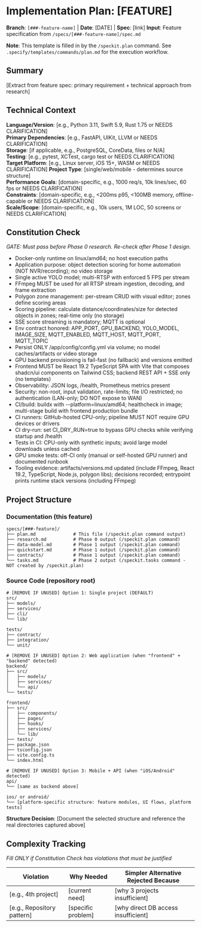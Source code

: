 # Implementation Plan: [FEATURE]

**Branch**: `[###-feature-name]` | **Date**: [DATE] | **Spec**: [link]
**Input**: Feature specification from `/specs/[###-feature-name]/spec.md`

**Note**: This template is filled in by the `/speckit.plan` command. See `.specify/templates/commands/plan.md` for the execution workflow.

## Summary

[Extract from feature spec: primary requirement + technical approach from research]

## Technical Context

<!--
  ACTION REQUIRED: Replace the content in this section with the technical details
  for the project. The structure here is presented in advisory capacity to guide
  the iteration process.
-->

**Language/Version**: [e.g., Python 3.11, Swift 5.9, Rust 1.75 or NEEDS CLARIFICATION]  
**Primary Dependencies**: [e.g., FastAPI, UIKit, LLVM or NEEDS CLARIFICATION]  
**Storage**: [if applicable, e.g., PostgreSQL, CoreData, files or N/A]  
**Testing**: [e.g., pytest, XCTest, cargo test or NEEDS CLARIFICATION]  
**Target Platform**: [e.g., Linux server, iOS 15+, WASM or NEEDS CLARIFICATION]
**Project Type**: [single/web/mobile - determines source structure]  
**Performance Goals**: [domain-specific, e.g., 1000 req/s, 10k lines/sec, 60 fps or NEEDS CLARIFICATION]  
**Constraints**: [domain-specific, e.g., <200ms p95, <100MB memory, offline-capable or NEEDS CLARIFICATION]  
**Scale/Scope**: [domain-specific, e.g., 10k users, 1M LOC, 50 screens or NEEDS CLARIFICATION]

## Constitution Check

*GATE: Must pass before Phase 0 research. Re-check after Phase 1 design.*

- Docker-only runtime on linux/amd64; no host execution paths
- Application purpose: object detection scoring for home automation (NOT NVR/recording); no video storage
- Single active YOLO model; multi-RTSP with enforced 5 FPS per stream
- FFmpeg MUST be used for all RTSP stream ingestion, decoding, and frame extraction
- Polygon zone management: per-stream CRUD with visual editor; zones define scoring areas
- Scoring pipeline: calculate distance/coordinates/size for detected objects in zones; real-time only (no storage)
- SSE score streaming is mandatory; MQTT is optional
- Env contract honored: APP_PORT, GPU_BACKEND, YOLO_MODEL, IMAGE_SIZE,
  MQTT_ENABLED, MQTT_HOST, MQTT_PORT, MQTT_TOPIC
- Persist ONLY /app/config/config.yml via volume; no model caches/artifacts or video storage
- GPU backend provisioning is fail-fast (no fallback) and versions emitted
- Frontend MUST be React 19.2 TypeScript SPA with Vite that composes shadcn/ui components on Tailwind CSS; backend REST API + SSE only (no templates)
- Observability: JSON logs, /health, Prometheus metrics present
- Security: non-root, input validation, rate-limits; file I/O restricted; no authentication (LAN-only; DO NOT expose to WAN)
- CI/build: buildx with --platform=linux/amd64; healthcheck in image; multi-stage build with frontend production bundle
- CI runners: GitHub-hosted CPU-only; pipeline MUST NOT require GPU devices or drivers
- CI dry-run: set CI_DRY_RUN=true to bypass GPU checks while verifying startup and /health
- Tests in CI: CPU-only with synthetic inputs; avoid large model downloads unless cached
- GPU smoke tests: off-CI only (manual or self-hosted GPU runner) and documented runbook
- Tooling evidence: artifacts/versions.md updated (include FFmpeg, React 19.2, TypeScript, Node.js, polygon libs); decisions recorded; entrypoint
  prints runtime stack versions (including FFmpeg)

## Project Structure

### Documentation (this feature)

```
specs/[###-feature]/
├── plan.md              # This file (/speckit.plan command output)
├── research.md          # Phase 0 output (/speckit.plan command)
├── data-model.md        # Phase 1 output (/speckit.plan command)
├── quickstart.md        # Phase 1 output (/speckit.plan command)
├── contracts/           # Phase 1 output (/speckit.plan command)
└── tasks.md             # Phase 2 output (/speckit.tasks command - NOT created by /speckit.plan)
```

### Source Code (repository root)
<!--
  ACTION REQUIRED: Replace the placeholder tree below with the concrete layout
  for this feature. Delete unused options and expand the chosen structure with
  real paths (e.g., apps/admin, packages/something). The delivered plan must
  not include Option labels.
-->

```
# [REMOVE IF UNUSED] Option 1: Single project (DEFAULT)
src/
├── models/
├── services/
├── cli/
└── lib/

tests/
├── contract/
├── integration/
└── unit/

# [REMOVE IF UNUSED] Option 2: Web application (when "frontend" + "backend" detected)
backend/
├── src/
│   ├── models/
│   ├── services/
│   └── api/
└── tests/

frontend/
├── src/
│   ├── components/
│   ├── pages/
│   ├── hooks/
│   ├── services/
│   └── lib/
├── tests/
├── package.json
├── tsconfig.json
├── vite.config.ts
└── index.html

# [REMOVE IF UNUSED] Option 3: Mobile + API (when "iOS/Android" detected)
api/
└── [same as backend above]

ios/ or android/
└── [platform-specific structure: feature modules, UI flows, platform tests]
```

**Structure Decision**: [Document the selected structure and reference the real
directories captured above]

## Complexity Tracking

*Fill ONLY if Constitution Check has violations that must be justified*

| Violation | Why Needed | Simpler Alternative Rejected Because |
|-----------|------------|-------------------------------------|
| [e.g., 4th project] | [current need] | [why 3 projects insufficient] |
| [e.g., Repository pattern] | [specific problem] | [why direct DB access insufficient] |